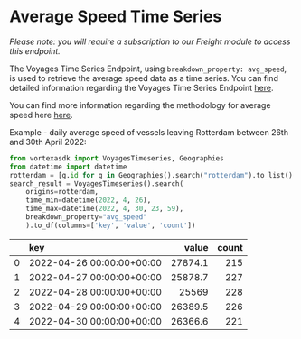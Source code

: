 # Average Speed Time Series

_Please note: you will require a subscription to our Freight module to access this endpoint._

The Voyages Time Series Endpoint, using `breakdown_property: avg_speed`, is used to retrieve the average speed data as a time series. You can find detailed information regarding the Voyages Time Series Endpoint [here](/python-sdk/endpoints/voyages_timeseries).

You can find more information regarding the methodology for average speed here [here](https://docs.vortexa.com/reference/intro-freight-metrics).

Example - daily average speed of vessels leaving Rotterdam between 26th and 30th April 2022:

```python
from vortexasdk import VoyagesTimeseries, Geographies
from datetime import datetime
rotterdam = [g.id for g in Geographies().search("rotterdam").to_list() if "port" in g.layer]
search_result = VoyagesTimeseries().search(
    origins=rotterdam,
    time_min=datetime(2022, 4, 26),
    time_max=datetime(2022, 4, 30, 23, 59),
    breakdown_property="avg_speed"
    ).to_df(columns=['key', 'value', 'count'])

```

|     | key                       |   value | count |
| --: | :------------------------ | ------: | ----: |
|   0 | 2022-04-26 00:00:00+00:00 | 27874.1 |   215 |
|   1 | 2022-04-27 00:00:00+00:00 | 25878.7 |   227 |
|   2 | 2022-04-28 00:00:00+00:00 |   25569 |   228 |
|   3 | 2022-04-29 00:00:00+00:00 | 26389.5 |   226 |
|   4 | 2022-04-30 00:00:00+00:00 | 26366.6 |   221 |

```

```
